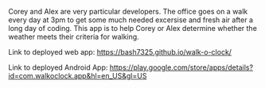 Corey and Alex are very particular developers. The office goes on a walk every day at 3pm to get some much needed excersise and fresh air after a long day of coding. This app is to help Corey or Alex determine whether the weather meets their criteria for walking.

Link to deployed web app: https://bash7325.github.io/walk-o-clock/

Link to deployed Android App: https://play.google.com/store/apps/details?id=com.walkoclock.app&hl=en_US&gl=US
